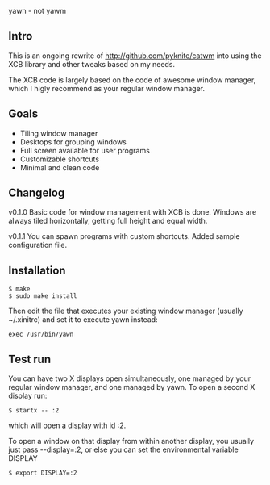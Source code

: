 yawn - not yawm

Intro
-----

This is an ongoing rewrite of http://github.com/pyknite/catwm into using the XCB library and other tweaks based on my needs.

The XCB code is largely based on the code of awesome window manager, which I higly recommend as your regular window manager.

Goals
-----

* Tiling window manager
* Desktops for grouping windows
* Full screen available for user programs
* Customizable shortcuts
* Minimal and clean code

Changelog
------

v0.1.0
Basic code for window management with XCB is done. Windows are always tiled horizontally, getting full height and equal width. 

v0.1.1
You can spawn programs with custom shortcuts. Added sample configuration file.

Installation
------------

    $ make
    $ sudo make install

Then edit the file that executes your existing window manager (usually ~/.xinitrc) and set it to execute yawn instead:

    exec /usr/bin/yawn


Test run
--------

You can have two X displays open simultaneously, one managed by your regular window manager, and one managed by yawn. To open a second X display run:

    $ startx -- :2

which will open a display with id :2.

To open a window on that display from within another display, you usually just pass --display=:2, or else you can set the environmental variable DISPLAY

    $ export DISPLAY=:2
